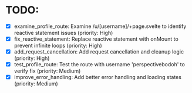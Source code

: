# TODO:

- [x] examine_profile_route: Examine /u/[username]/+page.svelte to identify reactive statement issues (priority: High)
- [x] fix_reactive_statement: Replace reactive statement with onMount to prevent infinite loops (priority: High)
- [x] add_request_cancellation: Add request cancellation and cleanup logic (priority: High)
- [x] test_profile_route: Test the route with username 'perspectivebodoh' to verify fix (priority: Medium)
- [x] improve_error_handling: Add better error handling and loading states (priority: Medium)
